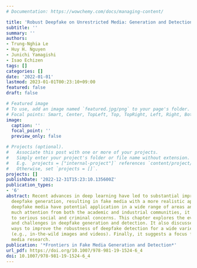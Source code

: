 ```yaml
---
# Documentation: https://wowchemy.com/docs/managing-content/

title: 'Robust Deepfake on Unrestricted Media: Generation and Detection'
subtitle: ''
summary: ''
authors:
- Trung-Nghia Le
- Huy H. Nguyen
- Junichi Yamagishi
- Isao Echizen
tags: []
categories: []
date: '2022-01-01'
lastmod: 2023-01-01T00:23:10+09:00
featured: false
draft: false

# Featured image
# To use, add an image named `featured.jpg/png` to your page's folder.
# Focal points: Smart, Center, TopLeft, Top, TopRight, Left, Right, BottomLeft, Bottom, BottomRight.
image:
  caption: ''
  focal_point: ''
  preview_only: false

# Projects (optional).
#   Associate this post with one or more of your projects.
#   Simply enter your project's folder or file name without extension.
#   E.g. `projects = ["internal-project"]` references `content/project/deep-learning/index.md`.
#   Otherwise, set `projects = []`.
projects: []
publishDate: '2022-12-31T15:23:10.135600Z'
publication_types:
- '6'
abstract: Recent advances in deep learning have led to substantial improvements in
  deepfake generation, resulting in fake media with a more realistic appearance. Although
  deepfake media have potential application in a wide range of areas and are drawing
  much attention from both the academic and industrial communities, it also leads
  to serious social and criminal concerns. This chapter explores the evolution of
  and challenges in deepfake generation and detection. It also discusses possible
  ways to improve the robustness of deepfake detection for a wide variety of media
  (e.g., in-the-wild images and videos). Finally, it suggests a focus for future fake
  media research.
publication: '*Frontiers in Fake Media Generation and Detection*'
url_pdf: https://doi.org/10.1007/978-981-19-1524-6_4
doi: 10.1007/978-981-19-1524-6_4
---
```

